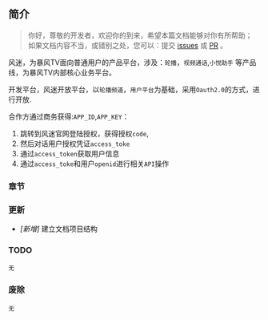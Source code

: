 <!-- toc -->

## 简介

> 你好，尊敬的开发者，欢迎你的到来，希望本篇文档能够对你有所帮助；
> 如果文档内容不当，或错别之处，您可以：提交 [issues](https://github.com/dingdayu/fengmiWiki/issues) 或 [PR](https://github.com/dingdayu/fengmiWiki/pulls) 。

风迷，为暴风TV面向普通用户的产品平台，涉及：`轮播`，`视频通话`,`小悦助手` 等产品线，为暴风TV内部核心业务平台。

开发平台，风迷开放平台，以`轮播频道`，`用户平台`为基础，采用`Oauth2.0`的方式，进行开放.

合作方通过商务获得:`APP_ID`,`APP_KEY`：
1) 跳转到风迷官网登陆授权，获得授权`code`,
2) 然后对话用户授权凭证`access_toke`
3) 通过`access_token`获取用户信息
4) 通过`access_toke`和用户`openid`进行相关`API`操作

### 章节



### 更新

+ _[新增]_ 建立文档项目结构

### TODO

```
无
```


### 废除

```
无
```